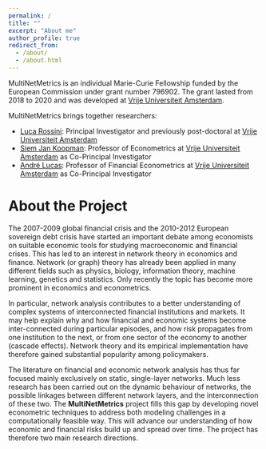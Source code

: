 ```yaml
---
permalink: /
title: ""
excerpt: "About me"
author_profile: true
redirect_from: 
  - /about/
  - /about.html
---
```


MultiNetMetrics is an individual Marie-Curie Fellowship funded by the European Commission under grant number 796902. The grant lasted from 2018 to 2020 and was developed at [Vrije Universiteit Amsterdam](https://vu.nl/en/about-vu/faculties/school-of-business-and-economics).

MultiNetMetrics brings together researchers:
* [Luca Rossini](): Principal Investigator and previously post-doctoral at [Vrije Universiteit Amsterdam](https://vu.nl/en/about-vu/faculties/school-of-business-and-economics)
* [Siem Jan Koopman](https://sjkoopman.net): Professor of Econometrics at [Vrije Universiteit Amsterdam](https://vu.nl/en/about-vu/faculties/school-of-business-and-economics) as Co-Principal Investigator
* [André Lucas](https://personal.vu.nl/a.lucas/): Professor of Financial Econometrics at [Vrije Universiteit Amsterdam](https://vu.nl/en/about-vu/faculties/school-of-business-and-economics) as Co-Principal Investigator

About the Project
======

The 2007-2009 global financial crisis and the 2010-2012 European sovereign debt crisis have started an important debate among economists on suitable economic tools for studying macroeconomic and financial crises. This has led to an interest in network theory in economics and finance. Network (or graph) theory has already been applied in many different fields such as physics, biology, information theory, machine learning, genetics and statistics. Only recently the topic has become more prominent in economics and econometrics.
 
In particular, network analysis contributes to a better understanding of complex systems of interconnected financial institutions and markets. It may help explain why and how financial and economic systems become inter-connected during particular episodes, and how risk propagates from one institution to the next, or from one sector of the economy to another (cascade effects). Network theory and its empirical implementation have therefore gained substantial popularity among policymakers.
​

The literature on financial and economic network analysis has thus far focused mainly exclusively on static, single-layer networks. Much less research has been carried out on the dynamic behaviour of networks, the possible linkages between different network layers, and the interconnection of these two. The **MultiNetMetrics** project fills this gap by developing novel econometric techniques to address both modeling challenges in a computationally feasible way. This will advance our understanding of how economic and financial risks build up and spread over time. The project has therefore two main research directions.
​
